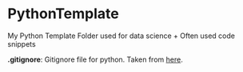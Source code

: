 # PythonTemplate
My Python Template Folder used for data science + Often used code snippets

**.gitignore**: Gitignore file for python. Taken from [here](https://github.com/github/gitignore/blob/main/Python.gitignore).

